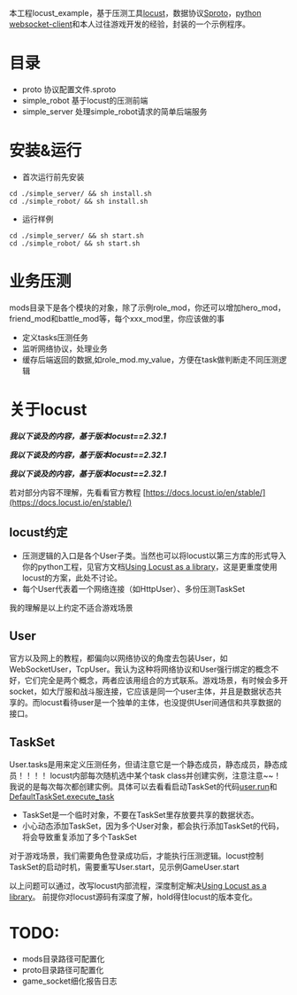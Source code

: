 本工程locust_example，基于压测工具[locust](https://github.com/cloudwu/sproto)，数据协议[Sproto](https://github.com/cloudwu/sproto)，[python websocket-client](https://github.com/websocket-client/websocket-client)和本人过往游戏开发的经验，封装的一个示例程序。

# 目录
- proto 协议配置文件.sproto
- simple_robot 基于locust的压测前端
- simple_server 处理simple_robot请求的简单后端服务

# 安装&运行
* 首次运行前先安装
```shell
cd ./simple_server/ && sh install.sh
cd ./simple_robot/ && sh install.sh
```

* 运行样例
```shell
cd ./simple_server/ && sh start.sh
cd ./simple_robot/ && sh start.sh
```

# 业务压测
mods目录下是各个模块的对象，除了示例role_mod，你还可以增加hero_mod，friend_mod和battle_mod等，每个xxx_mod里，你应该做的事
- 定义tasks压测任务
- 监听网络协议，处理业务
- 缓存后端返回的数据,如role_mod.my_value，方便在task做判断走不同压测逻辑

# 关于locust

***我以下谈及的内容，基于版本locust==2.32.1***

***我以下谈及的内容，基于版本locust==2.32.1***

***我以下谈及的内容，基于版本locust==2.32.1***

若对部分内容不理解，先看看官方教程 [https://docs.locust.io/en/stable/](https://docs.locust.io/en/stable/)

##  locust约定

- 压测逻辑的入口是各个User子类。当然也可以将locust以第三方库的形式导入你的python工程，见官方文档[Using Locust as a library](https://docs.locust.io/en/stable/use-as-lib.html#using-locust-as-a-library)，这是更重度使用locust的方案，此处不讨论。
- 每个User代表着一个网络连接（如HttpUser）、多份压测TaskSet

我的理解是以上约定不适合游戏场景

## User
官方以及网上的教程，都偏向以网络协议的角度去包装User，如WebSocketUser，TcpUser。我认为这种将网络协议和User强行绑定的概念不好，它们完全是两个概念，两者应该用组合的方式联系。游戏场景，有时候会多开socket，如大厅服和战斗服连接，它应该是同一个user主体，并且是数据状态共享的。而locust看待user是一个独单的主体，也没提供User间通信和共享数据的接口。

## TaskSet
User.tasks是用来定义压测任务，但请注意它是一个静态成员，静态成员，静态成员！！！！ locust内部每次随机选中某个task class并创建实例，注意注意~~！我说的是每次每次都创建实例。具体可以去看看启动TaskSet的代码[user.run](https://github.com/locustio/locust/blob/2.32.1/locust/user/users.py#L142)和[DefaultTaskSet.execute_task](https://github.com/locustio/locust/blob/master/locust/user/task.py#L467)
* TaskSet是一个临时对象，不要在TaskSet里存放要共享的数据状态。
* 小心动态添加TaskSet，因为多个User对象，都会执行添加TaskSet的代码，将会导致重复添加了多个TaskSet

对于游戏场景，我们需要角色登录成功后，才能执行压测逻辑。locust控制TaskSet的启动时机，需要重写User.start，见示例GameUser.start

以上问题可以通过，改写locust内部流程，深度制定解决[Using Locust as a library](https://docs.locust.io/en/stable/use-as-lib.html#using-locust-as-a-library)。
前提你对locust源码有深度了解，hold得住locust的版本变化。


# TODO:
- mods目录路径可配置化
- proto目录路径可配置化
- game_socket细化报告日志
